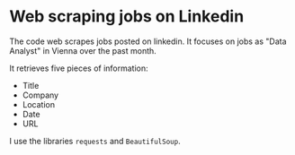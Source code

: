  # Web scraping jobs on Linkedin
 The code web scrapes jobs posted on linkedin. It focuses on jobs as "Data Analyst" in Vienna over the past month. 

It retrieves five pieces of information:
- Title
- Company
- Location
- Date
- URL

I use the libraries ```requests``` and ```BeautifulSoup```.

